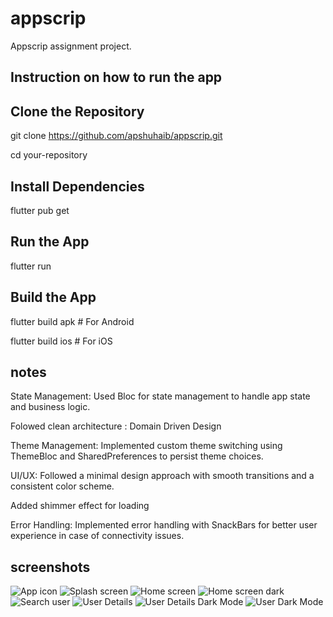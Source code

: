 # appscrip

Appscrip assignment project.

## Instruction on how to run the app

## Clone the Repository
git clone https://github.com/apshuhaib/appscrip.git

cd your-repository

## Install Dependencies
flutter pub get

## Run the App
flutter run

## Build the App
flutter build apk   # For Android

flutter build ios   # For iOS

## notes
State Management: Used Bloc for state management to handle app state and business logic.

Folowed clean architecture : Domain Driven Design  

Theme Management: Implemented custom theme switching using ThemeBloc and SharedPreferences to persist theme choices.

UI/UX: Followed a minimal design approach with smooth transitions and a consistent color scheme.

Added shimmer effect for loading

Error Handling: Implemented error handling with SnackBars for better user experience in case of connectivity issues.

## screenshots
![App icon](app_icon.jpeg)
![Splash screen](splash_screen.jpeg)
![Home screen](home_screen-lightmode.jpeg)
![Home screen dark](users_dark_mode.jpeg)
![Search user](search_user.jpeg)
![User Details](user_details.jpeg)
![User Details Dark Mode](user_details_darkmode.jpeg)
![User Dark Mode](users_darkmode.jpeg)
